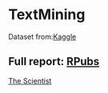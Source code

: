 # TextMining

Dataset from:[Kaggle](https://www.kaggle.com/samdeeplearning/deepnlp/kernels)

Full report: [RPubs](http://rpubs.com/delermando/deep-NLP)
---

[The Scientist](http://www.thescientist.com.br)
